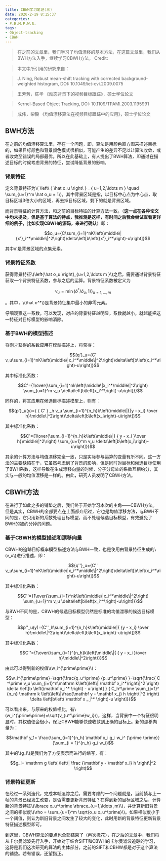 ```yaml
---
title: CBWH学习笔记(三)
date: 2020-2-19 8:15:37
categories:
- P.E.M.P.W.S.
tags:
- Object-tracking
- CBWH
---
```


> 在之前的文章里，我们学习了均值漂移的基本方法，在这篇文章里，我们从BWH方法入手，继续学习CBWH方法。
> Credit:

> 本文中所引用的研究来自：

> J. Ning, Robust mean-shift tracking with corrected background-weighted histogram, DOI: 10.1049/iet-cvi.2009.0075

> 王芳芳，陈华 《动态背景下的视频目标跟踪》，硕士学位论文

> Kernel-Based Object Tracking, DOI: 10.1109/TPAMI.2003.1195991

> 成伟，柴毅 《均值漂移算法在视频目标跟踪中的应用》，硕士学位论文

## BWH方法

在之前的均值漂移算法里，存在一个问题，即，算法是用颜色直方图来描述目标的，如果目标颜色和背景颜色模式很相似，可能产生的差异不足以让算法收敛，或者收敛至错误的局部最优。所以在此基础上，有人提出了BWH算法，即通过在描述目标的时候考虑背景的特征，尝试降低背景的影响。

### 背景特征

定义背景特征为\\( \left\ { \hat o_u \right\ } _ { u=1,2,\ldots m } \quad \sum_{u=1}^m \hat o_u = 1\\)，其中背景区域是指，以目标中心点为中心点，取目标区域3倍大小的区域，再去掉目标区域，剩下的就是背景区域。

而背景特征的计算方法，和之前的目标特征的计算方法一致。（**这一点在各种论文中均未提及，但是基于算法的特点，我推测是这样，有时间之后我会尝试查看更详细的例子，比如实现CBWH的源码，来进行确认**）即：

$$o_u={C\sum_{i=1}^nK\left(\middle\|{x'}_i^*\middle\|^2\right)\delta\left[b\left({x'}_i^*\right)-u\right]}$$

其中x'是背景区域的点集元素。

### 背景特征系数

获得背景特征\\(\left\{\hat o_u \right\}_{u=1,2,\ldots m }\\)之后，需要通过背景特征获取一个背景特征系数，参与之后的运算。背景特征系数被定义为

$$\left.v _ { u } = \min \left( \hat { o } ^ { * } / \hat { o } _ { u } , 1 \right) \right\} _ { u = 1 , \ldots , m }$$

。其中，\\(\hat o^*\\)是背景特征集中最小的非零元素。

仔细观察这一系数，可以发现，对应的背景特征越明显，系数就越小，就越能把这一特征对目标模型的影响消除。

### 基于BWH的模型描述

将刚才获得的系数应用在模型描述上，将获得：

$${q'}_u={C' v_u\sum_{i=1}^nK\left(\middle\|x_i^*\middle\|^2\right)\delta\left[b\left(x_i^*\right)-u\right]}$$

其中标准化系数：

$$C'={1\over{\sum_{i=1}^nk\left(\middle\|x_i^*\middle\|^2\right) \sum_{u=1}^m v_u \delta\left[b\left(x_i^*\right)-u\right]}}$$

同样的，将其应用在候选目标描述模型上，则有：

$${p'}_u(y)={ { C' } _h v_u \sum_{i=1}^{n_h}k\left(\middle\|{{y - x_i} \over h}\middle\|^2\right)\delta\left[b\left(x_i\right)-u\right]}$$

其中标准化系数：

$$C'={1\over{\sum_{i=1}^{n_h}k\left(\middle\|{ { y - x_i }\over h}\middle\|^2\right) \sum_{u=1}^m v_u \delta\left[b\left(x_i\right)-u\right]}}$$

其余的计算方法与均值漂移完全一致，只是实际参与运算的变量有所不同。这一方法的主要缺陷在于，它虽然考虑到了背景的影响，但是同时对目标和候选目标使用了BWH系数，这样导致在生成漂移向量的时候，分子分母处的系数互相约分，其实与一般的均值漂移是一样的。由此，研究人员发明了CBWH方法。

## CBWH方法

在进行了如此之多的铺垫之后，我们终于开始学习本次的主角——CBWH方法。但是其实，CBWH的全部要点在上面都介绍过，它也是均值漂移方法，与BWH不同的是，它只用新的系数处理目标模型，而不处理候选目标模型，有效避免了BWH的被约分掉的问题。

### 基于CBWH的模型描述和漂移向量

CBWH的追踪目标概率模型描述方法与BWH一致，也是使用由背景特征生成的\\(v_u\\)进行描述，即：

$${q''}_u={C'' v_u\sum_{i=1}^nK\left(\middle\|x_i^*\middle\|^2\right)\delta\left[b\left(x_i^*\right)-u\right]}$$

其中标准化系数：

$$C''={1\over{\sum_{i=1}^nk\left(\middle\|x_i^*\middle\|^2\right) \sum_{u=1}^m v_u \delta\left[b\left(x_i^*\right)-u\right]}}$$

与BWH不同的是，CBWH的候选目标模型仍然是标准的均值漂移的候选目标模型：

$$p''_u(y)={C''_h\sum_{i=1}^{n_h}k\left(\middle\|{ {y - x_i} \over h}\middle\|^2\right)\delta\left[b\left(x_i\right)-u\right]}$$

其中标准化系数：

$$C''={1\over{\sum_{i=1}^{n_h}k\left(\middle\|{ { y - x_i }\over h}\middle\|^2\right)}}$$

由此可以得到新的权值\\(w_i^{\prime\prime}\\)：

$$w_i^{\prime\prime}=\sqrt{\frac{q_u^\prime} {p_u^\prime} }=\sqrt{\frac{ C ^\prime v_u \sum_{i=1}^n\mathrm k\left(\left\| \mathbf x_i^*\right\|^2 \right) \delta \left[b \left(\mathbf x_i^* \right) - u \right] } { C_h^\prime \sum_{j=1}^ {n_n} \mathrm k \left(\left\|\frac{\mathbf y - \mathbf x_j} h \right\|^2 \right) \delta \left[b\left( \mathbf x _ j^* \right)-u \right]}}$$

可以看出来，与原来的权值相比，有\\(w_i^{\prime\prime}=\sqrt{v_{u^'\prime}w_i}\\)，这样，当背景中一个特征很明显时，其权值便会很小，保证CBWH能够快速收敛到正确的目标上。新的漂移向量为：

$$\mathbf y_1= \frac{\sum_{i=1}^{n_h} \mathbf x_i g_i w_i^ {\prime \prime}} {\sum_{i = 1}^{n_h} g_i w_i}$$

其中的\\(g_i\\)是我们为了方便表示而进行的缩写，有：

$$g_i= \mathrm g \left( \left\| \frac {\mathbf y - \mathbf x_i} h \right\|^2 \right)$$

### 背景特征更新

在经过一系列迭代，完成本帧追踪之后，需要考虑的一个问题就是，当前帧与上一帧的背景已经发生改变，是否需要更新背景特征？在得到新的目标区域之后，计算新的背景特征\\(\lbrace o_u^\prime \rbrace_{u=1,\ldots ,m}\\)，并计算新旧背景之间的相似度\\(\rho = \sum_{u=1}^m \sqrt{o_u o_u^\prime}\\)。如果相似度小于一个阈值，则认为新旧背景之间发生了较大的变化，此时用新的背景特征更新背景特征描述模型即可。

到这里，CBWH算法的要点也全部结束了（再次撒花），在之后的文章中，我们将从卡尔曼滤波先行入手，开始对于结合SIFT和CBWH的卡尔曼滤波追踪的学习，这将是我们这次研究的算法的主体部分，之前的SIFT和CBHW都是对于这个算法的铺垫。若有错误，还望指正。
